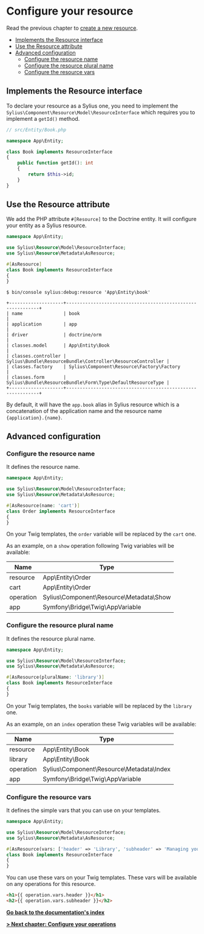 # Configure your resource

Read the previous chapter to [create a new resource](create_new_resource.md).

<!-- TOC -->
* [Implements the Resource interface](#implements-the-resource-interface)
* [Use the Resource attribute](#use-the-resource-attribute)
* [Advanced configuration](#advanced-configuration)
  * [Configure the resource name](#configure-the-resource-name)
  * [Configure the resource plural name](#configure-the-resource-plural-name)
  * [Configure the resource vars](#configure-the-resource-vars)
<!-- TOC -->

## Implements the Resource interface

To declare your resource as a Sylius one, you need to implement the ```Sylius\Component\Resource\Model\ResourceInterface``` which requires you to implement a `getId()` method.

```php
// src/Entity/Book.php

namespace App\Entity;

class Book implements ResourceInterface
{
    public function getId(): int
    {
        return $this->id;
    }
}

```

## Use the Resource attribute

We add the PHP attribute ```#[Resource]``` to the Doctrine entity.
It will configure your entity as a Sylius resource.

```php
namespace App\Entity;

use Sylius\Resource\Model\ResourceInterface;
use Sylius\Resource\Metadata\AsResource;

#[AsResource]
class Book implements ResourceInterface
{
}

```

```shell
$ bin/console sylius:debug:resource 'App\Entity\book'
```

```
+--------------------+------------------------------------------------------------+
| name               | book                                                       |
| application        | app                                                        |
| driver             | doctrine/orm                                               |
| classes.model      | App\Entity\Book                                            |
| classes.controller | Sylius\Bundle\ResourceBundle\Controller\ResourceController |
| classes.factory    | Sylius\Component\Resource\Factory\Factory                  |
| classes.form       | Sylius\Bundle\ResourceBundle\Form\Type\DefaultResourceType |
+--------------------+------------------------------------------------------------+
```

By default, it will have the `app.book` alias in Sylius resource which is a concatenation of the application name and the resource name `{application}.{name}`.

## Advanced configuration

### Configure the resource name

It defines the resource name.

```php
namespace App\Entity;

use Sylius\Resource\Model\ResourceInterface;
use Sylius\Resource\Metadata\AsResource;

#[AsResource(name: 'cart')]
class Order implements ResourceInterface
{
}

```

On your Twig templates, the `order` variable will be replaced by the `cart` one.

As an example, on a `show` operation following Twig variables will be available:

| Name      | Type                                    |
|-----------|-----------------------------------------|
| resource  | App\Entity\Order                        |
| cart      | App\Entity\Order                        |
| operation | Sylius\Component\Resource\Metadata\Show |
| app       | Symfony\Bridge\Twig\AppVariable         |

### Configure the resource plural name

It defines the resource plural name.

```php
namespace App\Entity;

use Sylius\Resource\Model\ResourceInterface;
use Sylius\Resource\Metadata\AsResource;

#[AsResource(pluralName: 'library')]
class Book implements ResourceInterface
{
}

```

On your Twig templates, the `books` variable will be replaced by the `library` one.

As an example, on an `index` operation these Twig variables will be available:

| Name      | Type                                     |
|-----------|------------------------------------------|
| resource  | App\Entity\Book                          |
| library   | App\Entity\Book                          |
| operation | Sylius\Component\Resource\Metadata\Index |
| app       | Symfony\Bridge\Twig\AppVariable          |

### Configure the resource vars

It defines the simple vars that you can use on your templates.

```php
namespace App\Entity;

use Sylius\Resource\Model\ResourceInterface;
use Sylius\Resource\Metadata\AsResource;

#[AsResource(vars: ['header' => 'Library', 'subheader' => 'Managing your library'])]
class Book implements ResourceInterface
{
}

```

You can use these vars on your Twig templates.
These vars will be available on any operations for this resource.

```html
<h1>{{ operation.vars.header }}</h1>
<h2>{{ operation.vars.subheader }}</h2>
```

**[Go back to the documentation's index](index.md)**

**[> Next chapter: Configure your operations](configure_your_operations.md)**

